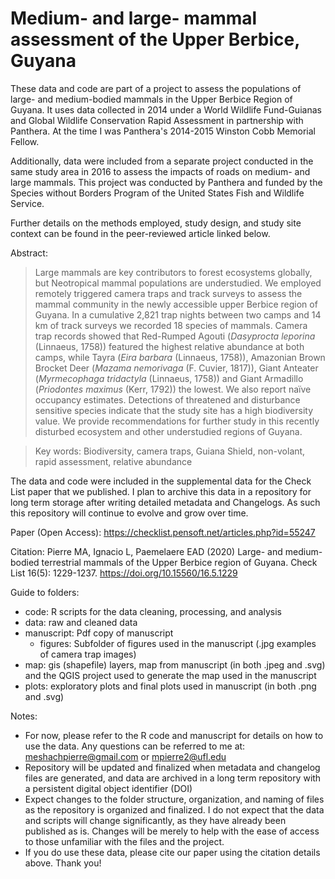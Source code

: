 # Medium- and large- mammal assessment of the Upper Berbice, Guyana

These data and code are part of a project to assess the populations of large- and medium-bodied mammals in the Upper Berbice Region of Guyana. It uses data collected in 2014 under a World Wildlife Fund-Guianas and Global Wildlife Conservation Rapid Assessment in partnership with Panthera. At the time I was Panthera's 2014-2015 Winston Cobb Memorial Fellow. 

Additionally, data were included from a separate project conducted in the same study area in 2016 to assess the impacts of roads on medium- and large mammals. This project was conducted by Panthera and funded by the Species without Borders Program of the United States Fish and Wildlife Service.

Further details on the methods employed, study design, and study site context can be found in the peer-reviewed article linked below.

Abstract:

> Large mammals are key contributors to forest ecosystems globally, but Neotropical mammal populations are understudied. We employed remotely triggered camera traps and track surveys to assess the mammal community in the newly accessible upper Berbice region of Guyana. In a cumulative 2,821 trap nights between two camps and 14 km of track surveys we recorded 18 species of mammals. Camera trap records showed that Red-Rumped Agouti (_Dasyprocta leporina_ (Linnaeus, 1758)) featured the highest relative abundance at both camps, while Tayra (_Eira barbara_ (Linnaeus, 1758)), Amazonian Brown Brocket Deer (_Mazama nemorivaga_ (F. Cuvier, 1817)), Giant Anteater (_Myrmecophaga tridactyla_ (Linnaeus, 1758)) and Giant Armadillo (_Priodontes maximus_ (Kerr, 1792)) the lowest. We also report naïve occupancy estimates. Detections of threatened and disturbance sensitive species indicate that the study site has a high biodiversity value. We provide recommendations for further study in this recently disturbed ecosystem and other understudied regions of Guyana.

> Key words: Biodiversity, camera traps, Guiana Shield, non-volant, rapid assessment, relative abundance

The data and code were included in the supplemental data for the Check List paper that we published. I plan to archive this data in a repository for long term storage after writing detailed metadata and Changelogs. As such this repository will continue to evolve and grow over time.

Paper (Open Access): https://checklist.pensoft.net/articles.php?id=55247

Citation: Pierre MA, Ignacio L, Paemelaere EAD (2020) Large- and medium-bodied terrestrial mammals of the Upper Berbice region of Guyana. Check List 16(5): 1229-1237. https://doi.org/10.15560/16.5.1229

Guide to folders:

- code: R scripts for the data cleaning, processing, and analysis
- data: raw and cleaned data
- manuscript: Pdf copy of manuscript
    - figures: Subfolder of figures used in the manuscript (.jpg examples of camera trap images)
- map: gis (shapefile) layers, map from manuscript (in both .jpeg and .svg) and the QGIS project used to generate the map used in the manuscript
- plots: exploratory plots and final plots used in manuscript (in both .png and .svg)

Notes:

- For now, please refer to the R code and manuscript for details on how to use the data. Any questions can be referred to me at: meshachpierre@gmail.com or mpierre2@ufl.edu
- Repository will be updated and finalized when metadata and changelog files are generated, and data are archived in a long term repository with a persistent digital object identifier (DOI)
- Expect changes to the folder structure, organization, and naming of files as the repository is organized and finalized. I do not expect that the data and scripts will change significantly, as they have already been published as is. Changes will be merely to help with the ease of access to those unfamiliar with the files and the project.
- If you do use these data, please cite our paper using the citation details above. Thank you!
